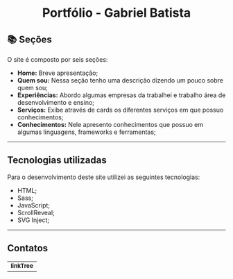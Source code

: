 <h1 align="center">
  <br>Portfólio - Gabriel Batista
</h1>

## 📚 Seções

O site é composto por seis seções:

- **Home:** Breve apresentação;
- **Quem sou:** Nessa seção tenho uma descrição dizendo um pouco sobre quem sou;
- **Experiências:** Abordo algumas empresas da trabalhei e trabalho área de desenvolvimento e ensino;
- **Serviços:** Exibe através de cards os diferentes serviços em que possuo conhecimentos;
- **Conhecimentos:** Nele apresento conhecimentos que possuo em algumas linguagens, frameworks e ferramentas;

---

## Tecnologias utilizadas

Para o desenvolvimento deste site utilizei as seguintes tecnologias:

- HTML;
- Sass;
- JavaScript;
- ScrollReveal;
- SVG Inject;

---

<h2>Contatos</h2>

<table>
  <tr>
    <td align="center">
      <a href="https://linktr.ee/gabrielrbatista">
        <sub>
          <b>linkTree</b>
        </sub>
      </a>
    </td>
  </tr>
</table>
